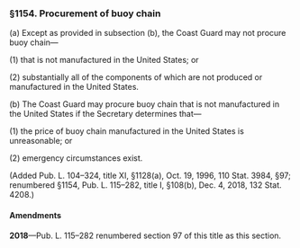 ### §1154. Procurement of buoy chain ###

(a) Except as provided in subsection (b), the Coast Guard may not procure buoy chain—

(1) that is not manufactured in the United States; or

(2) substantially all of the components of which are not produced or manufactured in the United States.

(b) The Coast Guard may procure buoy chain that is not manufactured in the United States if the Secretary determines that—

(1) the price of buoy chain manufactured in the United States is unreasonable; or

(2) emergency circumstances exist.

(Added Pub. L. 104–324, title XI, §1128(a), Oct. 19, 1996, 110 Stat. 3984, §97; renumbered §1154, Pub. L. 115–282, title I, §108(b), Dec. 4, 2018, 132 Stat. 4208.)

#### Amendments ####

**2018**—Pub. L. 115–282 renumbered section 97 of this title as this section.